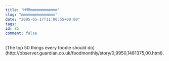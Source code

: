 ```yaml
---
title: "MMMmmmmmmmmmmmm"
slug: "mmmmmmmmmmmmmmm"
date: "2005-05-17T11:00:55+00:00"
tags:
id: 85
comment: false
---
```


<div style="clear:both;"></div>[The top 50 things every foodie should do](http://observer.guardian.co.uk/foodmonthly/story/0,9950,1481375,00.html).
<div style="clear:both; padding-bottom: 0.25em;"></div>
